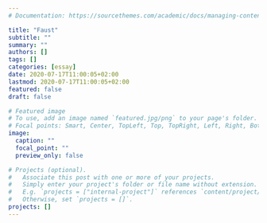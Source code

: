 ```yaml
---
# Documentation: https://sourcethemes.com/academic/docs/managing-content/

title: "Faust"
subtitle: ""
summary: ""
authors: []
tags: []
categories: [essay]
date: 2020-07-17T11:00:05+02:00
lastmod: 2020-07-17T11:00:05+02:00
featured: false
draft: false

# Featured image
# To use, add an image named `featured.jpg/png` to your page's folder.
# Focal points: Smart, Center, TopLeft, Top, TopRight, Left, Right, BottomLeft, Bottom, BottomRight.
image:
  caption: ""
  focal_point: ""
  preview_only: false

# Projects (optional).
#   Associate this post with one or more of your projects.
#   Simply enter your project's folder or file name without extension.
#   E.g. `projects = ["internal-project"]` references `content/project/deep-learning/index.md`.
#   Otherwise, set `projects = []`.
projects: []
---
```

